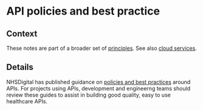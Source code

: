 # API policies and best practice

## Context

These notes are part of a broader set of [principles](../principles.md). See also [cloud services](cloud-services.md).

## Details

NHSDigital has published guidance on [policies and best practices](https://digital.nhs.uk/developer/guides-and-documentation/api-policies-and-best-practice) around APIs. For projects using APIs, development and engineerng teams should review these guides to assist in building good quality, easy to use healthcare APIs.
